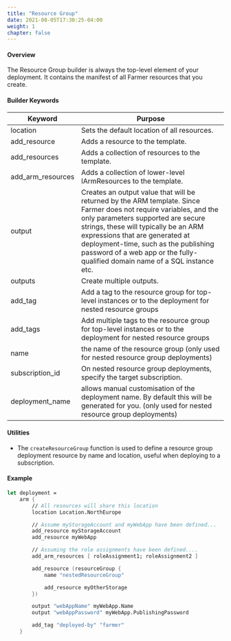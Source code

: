 ```yaml
---
title: "Resource Group"
date: 2021-08-05T17:30:25-04:00
weight: 1
chapter: false
---
```


#### Overview
The Resource Group builder is always the top-level element of your deployment. It contains the manifest of all Farmer resources that you create.

#### Builder Keywords
| Keyword | Purpose |
|-|-|
| location | Sets the default location of all resources. |
| add_resource | Adds a resource to the template. |
| add_resources | Adds a collection of resources to the template. |
| add_arm_resources | Adds a collection of lower-level IArmResources to the template. |
| output | Creates an output value that will be returned by the ARM template. Since Farmer does not require variables, and the only parameters supported are secure strings, these will typically be an ARM expressions that are generated at deployment-time, such as the publishing password of a web app or the fully-qualified domain name of a SQL instance etc. |
| outputs | Create multiple outputs. |
| add_tag | Add a tag to the resource group for top-level instances or to the deployment for nested resource groups |
| add_tags | Add multiple tags to the resource group for top-level instances or to the deployment for nested resource groups |
| name | the name of the resource group (only used for nested resource group deployments) |
| subscription_id | On nested resource group deployments, specify the target subscription. |
| deployment_name | allows manual customisation of the deployment name. By default this will be generated for you. (only used for nested resource group deployments)| 

#### Utilities
* The `createResourceGroup` function is used to define a resource group deployment resource by name and location, useful when deploying to a subscription.

#### Example
```fsharp
let deployment =
    arm { 
        // All resources will share this location
        location Location.NorthEurope

        // Assume myStorageAccount and myWebApp have been defined...
        add_resource myStorageAccount
        add_resource myWebApp

        // Assuming the role assignments have been defined....
        add_arm_resources [ roleAssignment1; roleAssignment2 ]

        add_resource (resourceGroup {
            name "nestedResourceGroup"

            add_resource myOtherStorage
        })

        output "webAppName" myWebApp.Name
        output "webAppPassword" myWebApp.PublishingPassword

        add_tag "deployed-by" "farmer"
    }
```
